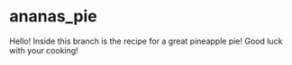 # ananas_pie

Hello! 
Inside this branch is the recipe for a great pineapple pie! 
Good luck with your cooking!